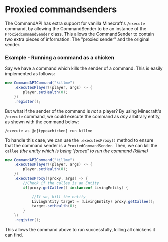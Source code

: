 # Proxied commandsenders

The CommandAPI has extra support for vanilla Minecraft's `/execute` command, by allowing the CommandSender to be an instance of the `ProxiedCommandSender` class. This allows the CommandSender to contain two extra pieces of information: The "proxied sender" and the original sender.

<div class="example">

### Example - Running a command as a chicken

Say we have a command which kills the sender of a command. This is easily implemented as follows:

```java
new CommandAPICommand("killme")
    .executesPlayer((player, args) -> {
		player.setHealth(0);
	})
    .register();
```

But what if the sender of the command is _not_ a player? By using Minecraft's `/execute` command, we could execute the command as _any_ arbitrary entity, as shown with the command below:

```
/execute as @e[type=chicken] run killme
```

To handle this case, we can use the `.executesProxy()` method to ensure that the command sender is a `ProxiedCommandSender`. Then, we can kill the `callee` _(the entity which is being 'forced' to run the command /killme)_

```java
new CommandAPICommand("killme")
    .executesPlayer((player, args) -> {
		player.setHealth(0);
	})
    .executesProxy((proxy, args) -> {
		//Check if the callee is an Entity
		if(proxy.getCallee() instanceof LivingEntity) {

			//If so, kill the entity
			LivingEntity target = (LivingEntity) proxy.getCallee();
			target.setHealth(0);
		}
    })
    .register();
```

This allows the command above to run successfully, killing all chickens it can find.

</div>